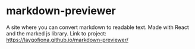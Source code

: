 # markdown-previewer
A site where you can convert markdown to readable text. Made with React and the marked js library.
Link to project: https://laygofiona.github.io/markdown-previewer/
